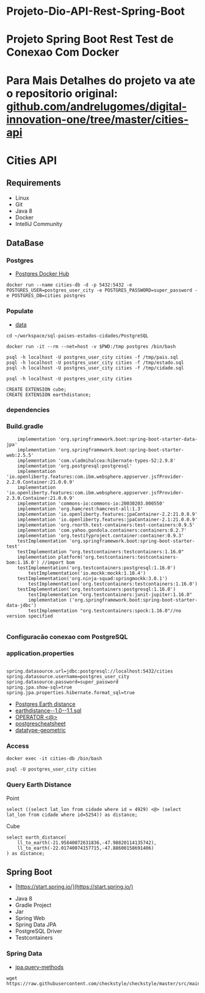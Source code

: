 # Projeto-Dio-API-Rest-Spring-Boot


# Projeto Spring Boot Rest Test de Conexao Com Docker 


# Para Mais Detalhes do projeto va ate o repositorio original: [github.com/andrelugomes/digital-innovation-one/tree/master/cities-api](https://github.com/andrelugomes/digital-innovation-one/tree/master/cities-api) 


# Cities API

## Requirements

* Linux
* Git
* Java 8
* Docker
* IntelliJ Community


## DataBase

### Postgres

* [Postgres Docker Hub](https://hub.docker.com/_/postgres)

```shell script
docker run --name cities-db -d -p 5432:5432 -e POSTGRES_USER=postgres_user_city -e POSTGRES_PASSWORD=super_password -e POSTGRES_DB=cities postgres
```

### Populate

* [data](https://github.com/chinnonsantos/sql-paises-estados-cidades/tree/master/PostgreSQL)

```shell script
cd ~/workspace/sql-paises-estados-cidades/PostgreSQL

docker run -it --rm --net=host -v $PWD:/tmp postgres /bin/bash

psql -h localhost -U postgres_user_city cities -f /tmp/pais.sql
psql -h localhost -U postgres_user_city cities -f /tmp/estado.sql
psql -h localhost -U postgres_user_city cities -f /tmp/cidade.sql

psql -h localhost -U postgres_user_city cities

CREATE EXTENSION cube; 
CREATE EXTENSION earthdistance;
```

### dependencies

### Build.gradle


```shell script
	implementation 'org.springframework.boot:spring-boot-starter-data-jpa'
	implementation 'org.springframework.boot:spring-boot-starter-web:2.5.5'
	implementation 'com.vladmihalcea:hibernate-types-52:2.9.8'
	implementation 'org.postgresql:postgresql'
	implementation 'io.openliberty.features:com.ibm.websphere.appserver.jsfProvider-2.2.0.Container:21.0.0.9'
	implementation 'io.openliberty.features:com.ibm.websphere.appserver.jsfProvider-2.3.0.Container:21.0.0.9'
	implementation 'commons-io:commons-io:20030203.000550'
	implementation 'org.hamcrest:hamcrest-all:1.3'
	implementation 'io.openliberty.features:jpaContainer-2.2:21.0.0.9'
	implementation 'io.openliberty.features:jpaContainer-2.1:21.0.0.9'
	implementation 'org.rnorth.test-containers:test-containers:0.9.5'
	implementation 'com.yahoo.gondola.containers:containers:0.2.7'
	implementation 'org.testifyproject.container:container:0.9.3'
	testImplementation 'org.springframework.boot:spring-boot-starter-test'
	testImplementation "org.testcontainers:testcontainers:1.16.0"
	implementation platform('org.testcontainers:testcontainers-bom:1.16.0') //import bom
	testImplementation('org.testcontainers:postgresql:1.16.0')
        testImplementation('io.mockk:mockk:1.10.4')
	testImplementation('org.ninja-squad:springmockk:3.0.1')
        testImplementation('org.testcontainers:testcontainers:1.16.0')
	testImplementation('org.testcontainers:postgresql:1.16.0')
        testImplementation "org.testcontainers:junit-jupiter:1.16.0"
        implementation ('org.springframework.boot:spring-boot-starter-data-jdbc')
        testImplementation "org.testcontainers:spock:1.16.0"//no version specified
    
```


### Configuracão conexao com PostgreSQL

### application.properties

```shell script

spring.datasource.url=jdbc:postgresql://localhost:5432/cities
spring.datasource.username=postgres_user_city
spring.datasource.password=super_password
spring.jpa.show-sql=true
spring.jpa.properties.hibernate.format_sql=true

```

* [Postgres Earth distance](https://www.postgresql.org/docs/current/earthdistance.html)
* [earthdistance--1.0--1.1.sql](https://github.com/postgres/postgres/blob/master/contrib/earthdistance/earthdistance--1.0--1.1.sql)
* [OPERATOR <@>](https://github.com/postgres/postgres/blob/master/contrib/earthdistance/earthdistance--1.1.sql)
* [postgrescheatsheet](https://postgrescheatsheet.com/#/tables)
* [datatype-geometric](https://www.postgresql.org/docs/current/datatype-geometric.html)

### Access

```shell script
docker exec -it cities-db /bin/bash

psql -U postgres_user_city cities
```

### Query Earth Distance

Point
```roomsql
select ((select lat_lon from cidade where id = 4929) <@> (select lat_lon from cidade where id=5254)) as distance;
```

Cube
```roomsql
select earth_distance(
    ll_to_earth(-21.95840072631836,-47.98820114135742), 
    ll_to_earth(-22.01740074157715,-47.88600158691406)
) as distance;
```

## Spring Boot

* [https://start.spring.io/](https://start.spring.io/)

+ Java 8
+ Gradle Project
+ Jar
+ Spring Web
+ Spring Data JPA
+ PostgreSQL Driver
+ Testcontainers 

### Spring Data

* [jpa.query-methods](https://docs.spring.io/spring-data/jpa/docs/current/reference/html/#jpa.query-methods)






```shell script
wget https://raw.githubusercontent.com/checkstyle/checkstyle/master/src/main/resources/google_checks.xml
